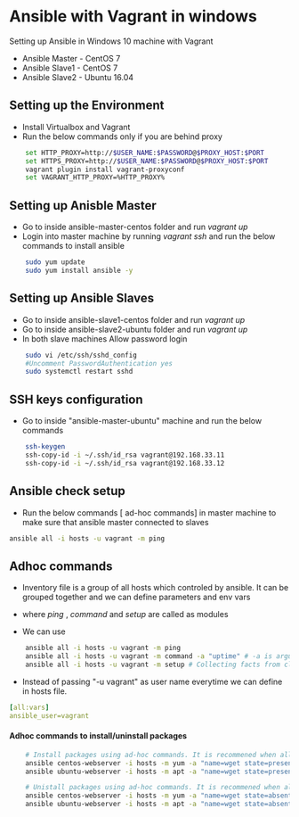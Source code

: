 # Ansible with Vagrant in windows

Setting up Ansible in Windows 10 machine with Vagrant

* Ansible Master - CentOS 7
* Ansible Slave1 - CentOS 7
* Ansible Slave2 - Ubuntu 16.04

## Setting up the Environment

* Install Virtualbox and Vagrant
* Run the below commands only if you are behind proxy

```bash
    set HTTP_PROXY=http://$USER_NAME:$PASSWORD@$PROXY_HOST:$PORT
    set HTTPS_PROXY=http://$USER_NAME:$PASSWORD@$PROXY_HOST:$PORT
    vagrant plugin install vagrant-proxyconf
    set VAGRANT_HTTP_PROXY=%HTTP_PROXY%
```

## Setting up Anisble Master

* Go to inside ansible-master-centos folder and run *vagrant up*
* Login into master machine by running *vagrant ssh* and run the below commands to install ansible

```bash
    sudo yum update
    sudo yum install ansible -y
```

## Setting up Ansible Slaves

* Go to inside ansible-slave1-centos folder and run *vagrant up*
* Go to inside ansible-slave2-ubuntu folder and run *vagrant up*
* In both slave machines Allow password login

```bash
    sudo vi /etc/ssh/sshd_config
    #Uncomment PasswordAuthentication yes
    sudo systemctl restart sshd
```

## SSH keys configuration

* Go to inside "ansible-master-ubuntu" machine and run the below commands
        
```bash
    ssh-keygen
    ssh-copy-id -i ~/.ssh/id_rsa vagrant@192.168.33.11
    ssh-copy-id -i ~/.ssh/id_rsa vagrant@192.168.33.12
``` 

## Ansible check setup

* Run the below commands [ ad-hoc commands] in master machine to make sure that ansible master connected to slaves

```bash
ansible all -i hosts -u vagrant -m ping
```

## Adhoc commands 

* Inventory file is a group of all hosts which controled by ansible. It can be grouped together and we can define parameters and env vars

* where *ping* , *command* and *setup* are called as modules

* We can use 

```bash
    ansible all -i hosts -u vagrant -m ping
    ansible all -i hosts -u vagrant -m command -a "uptime" # -a is argument
    ansible all -i hosts -u vagrant -m setup # Collecting facts from client machines
```

* Instead of passing "-u vagrant" as user name everytime we can define in hosts file.

```yaml
[all:vars]
ansible_user=vagrant
```

#### Adhoc commands to install/uninstall packages

```bash
    # Install packages using ad-hoc commands. It is recommened when all the servers should be having particular package and one time installation
    ansible centos-webserver -i hosts -m yum -a "name=wget state=present" -b # -b - Become root user
    ansible ubuntu-webserver -i hosts -m apt -a "name=wget state=present" -b # -b - Become root user

    # Unistall packages using ad-hoc commands. It is recommened when all the servers should be having particular package and one time uninstallation
    ansible centos-webserver -i hosts -m yum -a "name=wget state=absent" -b # -b - Become root user
    ansible ubuntu-webserver -i hosts -m apt -a "name=wget state=absent" -b # -b - Become root user
```